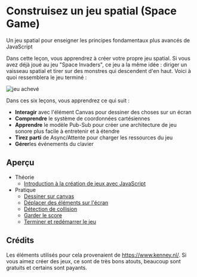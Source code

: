 # Construisez un jeu spatial (Space Game)

Un jeu spatial pour enseigner les principes fondamentaux plus avancés de JavaScript

Dans cette leçon, vous apprendrez à créer votre propre jeu spatial. Si vous avez déjà joué au jeu "Space Invaders", ce jeu a la même idée : diriger un vaisseau spatial et tirer sur des monstres qui descendent d'en haut. Voici à quoi ressemblera le jeu terminé :

![jeu achevé](images/pewpew.gif)

Dans ces six leçons, vous apprendrez ce qui suit :

- **Interagir** avec l'élément Canvas pour dessiner des choses sur un écran
- **Comprendre** le système de coordonnées cartésiennes
- **Apprendre** le modèle Pub-Sub pour créer une architecture de jeu sonore plus facile à entretenir et à étendre
- **Tirez parti** de Async/Attente pour charger les ressources du jeu
- **Gérer**les événements du clavier

## Aperçu

- Théorie
   - [Introduction à la création de jeux avec JavaScript](../1-introduction/translations/README.fr.md)
- Pratique
   - [Dessiner sur canvas](../2-drawing-to-canvas/translations/README.fr.md)
   - [Déplacer des éléments sur l'écran](../3-moving-elements-around/translations/README.fr.md)
   - [Détection de collision](../4-collision-detection/translations/README.fr.md)
   - [Garder le score](../5-keeping-score/translations/README.fr.md)
   - [Terminer et redémarrer le jeu](../6-end-condition/translations/README.fr.md)

## Crédits

Les éléments utilisés pour cela provenaient de https://www.kenney.nl/. 
Si vous aimez créer des jeux, ce sont de très bons atouts, beaucoup sont gratuits et certains sont payants. 
